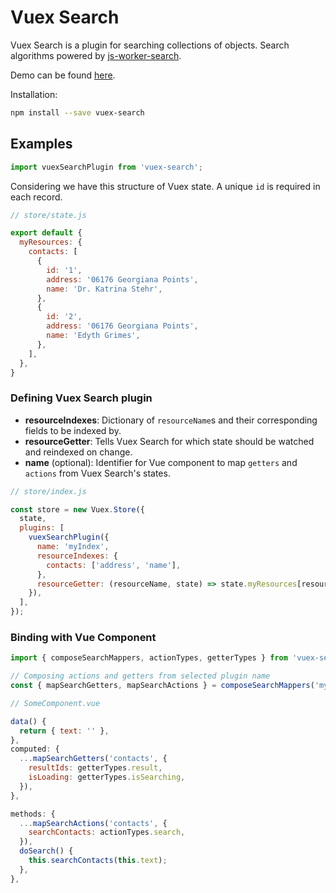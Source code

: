 # Vuex Search

Vuex Search is a plugin for searching collections of objects. Search algorithms powered by [js-worker-search](https://github.com/bvaughn/js-worker-search).

Demo can be found [here](https://albertlucianto.github.io/vuex-search).

Installation:

```bash
npm install --save vuex-search
```

## Examples

```javascript
import vuexSearchPlugin from 'vuex-search';
```

Considering we have this structure of Vuex state. A unique `id` is required in each record.

```javascript
// store/state.js

export default {
  myResources: {
    contacts: [
      {
        id: '1',
        address: '06176 Georgiana Points',
        name: 'Dr. Katrina Stehr',
      },
      {
        id: '2',
        address: '06176 Georgiana Points',
        name: 'Edyth Grimes',
      },
    ],
  },
}
```

### Defining Vuex Search plugin

* __resourceIndexes__: Dictionary of `resourceName`s and their corresponding fields to be indexed by.
* __resourceGetter__: Tells Vuex Search for which state should be watched and reindexed on change.
* __name__ (optional): Identifier for Vue component to map `getters` and `actions` from Vuex Search's states.

```javascript
// store/index.js

const store = new Vuex.Store({
  state,
  plugins: [
    vuexSearchPlugin({
      name: 'myIndex',
      resourceIndexes: {
        contacts: ['address', 'name'],
      },
      resourceGetter: (resourceName, state) => state.myResources[resourceName],
    }),
  ],
});
```

### Binding with Vue Component

```javascript
import { composeSearchMappers, actionTypes, getterTypes } from 'vuex-search';

// Composing actions and getters from selected plugin name
const { mapSearchGetters, mapSearchActions } = composeSearchMappers('myIndex');
```

```javascript
// SomeComponent.vue

data() {
  return { text: '' },
},
computed: {
  ...mapSearchGetters('contacts', {
    resultIds: getterTypes.result,
    isLoading: getterTypes.isSearching,
  }),
},

methods: {
  ...mapSearchActions('contacts', {
    searchContacts: actionTypes.search,
  }),
  doSearch() {
    this.searchContacts(this.text);
  },
},
```